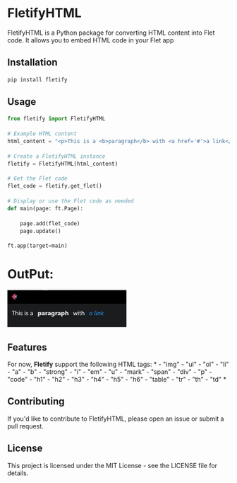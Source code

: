 # FletifyHTML

FletifyHTML is a Python package for converting HTML content into Flet code. It allows you to embed HTML code in your Flet app

## Installation

```bash
pip install fletify
```
## Usage
```python
from fletify import FletifyHTML

# Example HTML content
html_content = "<p>This is a <b>paragraph</b> with <a href='#'>a link</a></p>"

# Create a FletifyHTML instance
fletify = FletifyHTML(html_content)

# Get the Flet code
flet_code = fletify.get_flet()

# Display or use the Flet code as needed
def main(page: ft.Page):

    page.add(flet_code)
    page.update()

ft.app(target=main)
```
# OutPut:
![test1](test1.png)

## Features

For now, **Fletify** support the following HTML tags:
*
        - "img"
        - "ul"
        - "ol"
        - "li"
        - "a"
        - "b"
        -  "strong"
        - "i"
        -  "em"
        - "u"
        - "mark"
        - "span"
        -  "div"
        - "p"
        - "code"
        - "h1"
        - "h2"
        - "h3"
        - "h4"
        - "h5"
        - "h6"
        - "table"
        - "tr"
        - "th"
        - "td"
*
## Contributing
If you'd like to contribute to FletifyHTML, please open an issue or submit a pull request.

## License
This project is licensed under the MIT License - see the LICENSE file for details.
